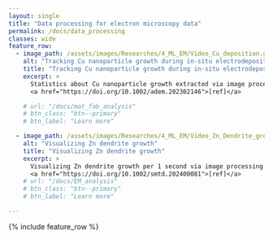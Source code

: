 ```yaml
---
layout: single
title: "Data processing for electron microscopy data"
permalink: /docs/data_processing
classes: wide
feature_row:
  - image_path: /assets/images/Researches/4_ML_EM/Video_Cu_deposition.gif
    alt: "Tracking Cu nanoparticle growth during in-situ electrodeposition"
    title: "Tracking Cu nanoparticle growth during in-situ electrodeposition"
    excerpt: >
      Statistics about Cu nanoparticle growth extracted via image processing
      <a href="https://doi.org/10.1002/adem.202302146">[ref]</a>

    # url: "/docs/mat_fab_analysis"
    # btn_class: "btn--primary"
    # btn_label: "Learn more"

  - image_path: /assets/images/Researches/4_ML_EM/Video_Zn_Dendrite_growth.gif
    alt: "Visualizing Zn dendrite growth"
    title: "Visualizing Zn dendrite growth"
    excerpt: >
      Visualizing Zn dendrite growth per 1 second via image processing
      <a href="https://doi.org/10.1002/smtd.202400081">[ref]</a>
    # url: "/docs/EM_analysis"
    # btn_class: "btn--primary"
    # btn_label: "Learn more"   

---
```


{% include feature_row %}
